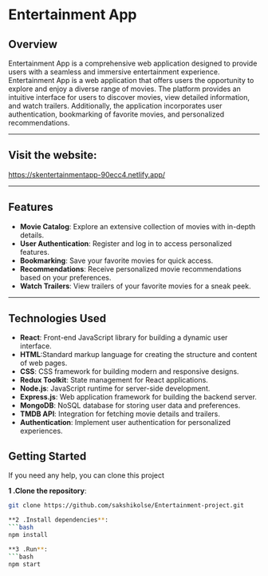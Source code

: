 # Entertainment App



## Overview

Entertainment App is a comprehensive web application designed to provide users with a seamless and immersive entertainment experience. Entertainment App is a web application that offers users the opportunity to explore and enjoy a diverse range of movies. The platform provides an intuitive interface for users to discover movies, view detailed information, and watch trailers. Additionally, the application incorporates user authentication, bookmarking of favorite movies, and personalized recommendations.

---
## Visit the website:

https://skentertainmentapp-90ecc4.netlify.app/

---


## Features

- **Movie Catalog**: Explore an extensive collection of movies with in-depth details.
- **User Authentication**: Register and log in to access personalized features.
- **Bookmarking**: Save your favorite movies for quick access.
- **Recommendations**: Receive personalized movie recommendations based on your preferences.
- **Watch Trailers**: View trailers of your favorite movies for a sneak peek.

---

## Technologies Used

- **React**: Front-end JavaScript library for building a dynamic user interface.
- **HTML**:Standard markup language for creating the structure and content of web pages.
- **CSS**: CSS framework for building modern and responsive designs.
- **Redux Toolkit**: State management for React applications.
- **Node.js**: JavaScript runtime for server-side development.
- **Express.js**: Web application framework for building the backend server.
- **MongoDB**: NoSQL database for storing user data and preferences.
- **TMDB API**: Integration for fetching movie details and trailers.
- **Authentication**: Implement user authentication for personalized experiences.

**Getting Started**
---
If you need any help, you can clone this project

**1 .Clone the repository**:
```bash
git clone https://github.com/sakshikolse/Entertainment-project.git

**2 .Install dependencies**:
```bash
npm install

**3 .Run**:
```bash
npm start

